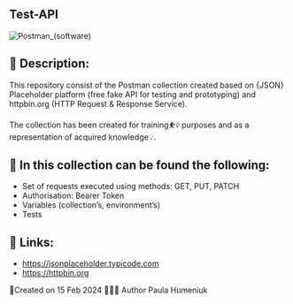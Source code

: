 ## Test-API

![Postman_(software)](https://github.com/PaulaHum/Test-API/assets/156292388/a36236d6-edf8-4f77-be4e-d1c9b5f2825f)


## 👋 Description:

This repository consist of the Postman collection created based on {JSON} Placeholder platform (free fake API for testing and prototyping) and httpbin.org (HTTP Request & Response Service).

The collection has been created for training⛹️‍♀️ purposes and as a representation of acquired knowledge💡.

## 📝  In this collection can be found the following:

* Set of requests executed using methods: GET, PUT, PATCH
* Authorisation: Bearer Token
* Variables (collection’s, environment’s)
* Tests

## 🔗 Links:
* https://jsonplaceholder.typicode.com 
* https://httpbin.org 

📆Created on 15 Feb 2024 👷🏼‍♀️ Author Paula Humeniuk
